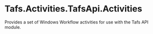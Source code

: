 # Tafs.Activities.TafsApi.Activities

Provides a set of Windows Workflow activities for use with the Tafs API module.